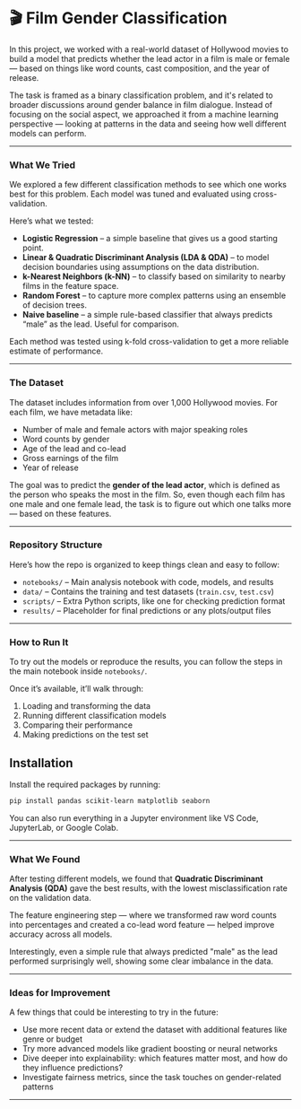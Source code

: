 # 🎬 Film Gender Classification

In this project, we worked with a real-world dataset of Hollywood movies to build a model that predicts whether the lead actor in a film is male or female — based on things like word counts, cast composition, and the year of release.

The task is framed as a binary classification problem, and it's related to broader discussions around gender balance in film dialogue. Instead of focusing on the social aspect, we approached it from a machine learning perspective — looking at patterns in the data and seeing how well different models can perform.

---

### What We Tried

We explored a few different classification methods to see which one works best for this problem. Each model was tuned and evaluated using cross-validation.

Here’s what we tested:

- **Logistic Regression** – a simple baseline that gives us a good starting point.
- **Linear & Quadratic Discriminant Analysis (LDA & QDA)** – to model decision boundaries using assumptions on the data distribution.
- **k-Nearest Neighbors (k-NN)** – to classify based on similarity to nearby films in the feature space.
- **Random Forest** – to capture more complex patterns using an ensemble of decision trees.
- **Naive baseline** – a simple rule-based classifier that always predicts “male” as the lead. Useful for comparison.

Each method was tested using k-fold cross-validation to get a more reliable estimate of performance.

---

### The Dataset

The dataset includes information from over 1,000 Hollywood movies. For each film, we have metadata like:

- Number of male and female actors with major speaking roles  
- Word counts by gender  
- Age of the lead and co-lead  
- Gross earnings of the film  
- Year of release  

The goal was to predict the **gender of the lead actor**, which is defined as the person who speaks the most in the film. So, even though each film has one male and one female lead, the task is to figure out which one talks more — based on these features.

---

### Repository Structure

Here’s how the repo is organized to keep things clean and easy to follow:

- `notebooks/` – Main analysis notebook with code, models, and results  
- `data/` – Contains the training and test datasets (`train.csv`, `test.csv`)  
- `scripts/` – Extra Python scripts, like one for checking prediction format  
- `results/` – Placeholder for final predictions or any plots/output files  

---

###  How to Run It

To try out the models or reproduce the results, you can follow the steps in the main notebook inside `notebooks/`.

Once it’s available, it’ll walk through:

1. Loading and transforming the data  
2. Running different classification models  
3. Comparing their performance  
4. Making predictions on the test set  

## Installation

Install the required packages by running:



```bash
pip install pandas scikit-learn matplotlib seaborn
```

You can also run everything in a Jupyter environment like VS Code, JupyterLab, or Google Colab.

---

### What We Found

After testing different models, we found that **Quadratic Discriminant Analysis (QDA)** gave the best results, with the lowest misclassification rate on the validation data.

The feature engineering step — where we transformed raw word counts into percentages and created a co-lead word feature — helped improve accuracy across all models.

Interestingly, even a simple rule that always predicted "male" as the lead performed surprisingly well, showing some clear imbalance in the data.

---

### Ideas for Improvement

A few things that could be interesting to try in the future:

- Use more recent data or extend the dataset with additional features like genre or budget  
- Try more advanced models like gradient boosting or neural networks  
- Dive deeper into explainability: which features matter most, and how do they influence predictions?  
- Investigate fairness metrics, since the task touches on gender-related patterns  

---
